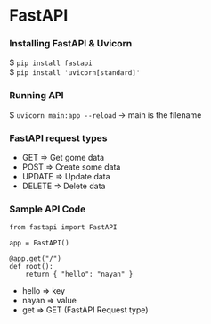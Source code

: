 # FastAPI

### Installing FastAPI & Uvicorn
$ `pip install fastapi` <br>
$ `pip install 'uvicorn[standard]'`

### Running API
$ `uvicorn main:app --reload` -> main is the filename

### FastAPI request types
- GET => Get gome data
- POST => Create some data
- UPDATE => Update data
- DELETE => Delete data

### Sample API Code
```
from fastapi import FastAPI

app = FastAPI()

@app.get("/")
def root():
    return { "hello": "nayan" }
```
- hello => key
- nayan => value
- get => GET (FastAPI Request type)


